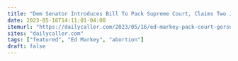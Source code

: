 ```yaml
---
title: "Dem Senator Introduces Bill To Pack Supreme Court, Claims Two Justices ‘Have No Right To Be There’"
date: 2023-05-16T14:11:01-04:00
itemurl: "https://dailycaller.com/2023/05/16/ed-markey-pack-court-gorsuch-barrett-planned-parenthood-dobbs/"
sites: "dailycaller.com"
tags: ["featured", "Ed Markey", "abortion"]
draft: false
---
```


